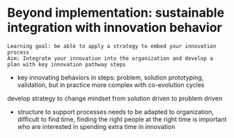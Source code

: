 # Beyond implementation: sustainable integration with innovation behavior
```{note}
Learning goal: be able to apply a strategy to embed your innovation process
Aim: Integrate your innovation into the organization and develop a plan with key innovation pathway steps
```
* key innovating behaviors in steps: problem, solution prototyping, validation, but in practice more complex with co-evolution cycles

develop strategy to change mindset from solution driven to problem driven

* structure to support processes needs to be adapted to organization, difficult to find time, finding the right people at the right time is important who are interested in spending extra time in innovation